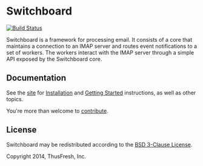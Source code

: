 # Switchboard

[![Build Status](https://travis-ci.org/thusfresh/switchboard.svg?branch=master)](https://travis-ci.org/thusfresh/switchboard)

Switchboard is a framework for processing email. It consists of a core that
maintains a connection to an IMAP server and routes event notifications to a
set of workers. The workers interact with the IMAP server through a simple API
exposed by the Switchboard core.

## Documentation

See the [site](http://switchboard.spatch.co) for
[Installation](http://switchboard.spatch.co/install/) and [Getting
Started](http://switchboard.spatch.co/whatis/) instructions, as well as other
topics.

You're more than welcome to [contribute](CONTRIBUTING.md).

## License

Switchboard may be redistributed according to the [BSD 3-Clause License](LICENSE).

Copyright 2014, ThusFresh, Inc.
